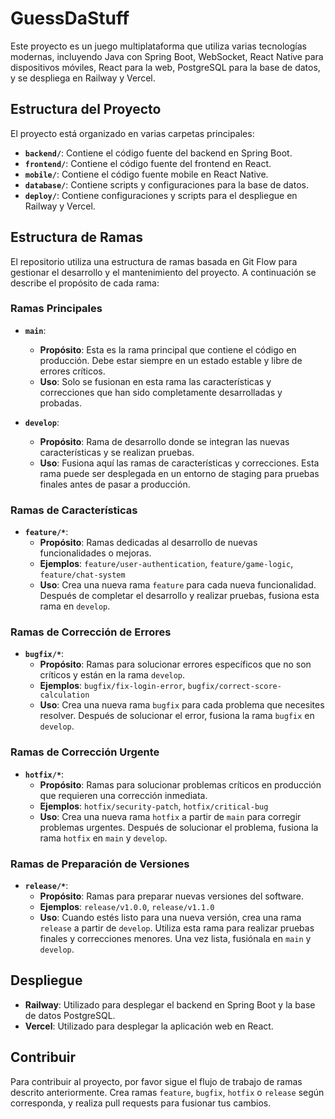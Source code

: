 # GuessDaStuff

Este proyecto es un juego multiplataforma que utiliza varias tecnologías modernas, incluyendo Java con Spring Boot, WebSocket, React Native para dispositivos móviles, React para la web, PostgreSQL para la base de datos, y se despliega en Railway y Vercel.

## Estructura del Proyecto

El proyecto está organizado en varias carpetas principales:

- **`backend/`**: Contiene el código fuente del backend en Spring Boot.
- **`frontend/`**: Contiene el código fuente del frontend en React.
- **`mobile/`**: Contiene el código fuente mobile en React Native.
- **`database/`**: Contiene scripts y configuraciones para la base de datos.
- **`deploy/`**: Contiene configuraciones y scripts para el despliegue en Railway y Vercel.

## Estructura de Ramas

El repositorio utiliza una estructura de ramas basada en Git Flow para gestionar el desarrollo y el mantenimiento del proyecto. A continuación se describe el propósito de cada rama:

### Ramas Principales

- **`main`**:
  - **Propósito**: Esta es la rama principal que contiene el código en producción. Debe estar siempre en un estado estable y libre de errores críticos.
  - **Uso**: Solo se fusionan en esta rama las características y correcciones que han sido completamente desarrolladas y probadas.

- **`develop`**:
  - **Propósito**: Rama de desarrollo donde se integran las nuevas características y se realizan pruebas.
  - **Uso**: Fusiona aquí las ramas de características y correcciones. Esta rama puede ser desplegada en un entorno de staging para pruebas finales antes de pasar a producción.

### Ramas de Características

- **`feature/*`**:
  - **Propósito**: Ramas dedicadas al desarrollo de nuevas funcionalidades o mejoras.
  - **Ejemplos**: `feature/user-authentication`, `feature/game-logic`, `feature/chat-system`
  - **Uso**: Crea una nueva rama `feature` para cada nueva funcionalidad. Después de completar el desarrollo y realizar pruebas, fusiona esta rama en `develop`.

### Ramas de Corrección de Errores

- **`bugfix/*`**:
  - **Propósito**: Ramas para solucionar errores específicos que no son críticos y están en la rama `develop`.
  - **Ejemplos**: `bugfix/fix-login-error`, `bugfix/correct-score-calculation`
  - **Uso**: Crea una nueva rama `bugfix` para cada problema que necesites resolver. Después de solucionar el error, fusiona la rama `bugfix` en `develop`.

### Ramas de Corrección Urgente

- **`hotfix/*`**:
  - **Propósito**: Ramas para solucionar problemas críticos en producción que requieren una corrección inmediata.
  - **Ejemplos**: `hotfix/security-patch`, `hotfix/critical-bug`
  - **Uso**: Crea una nueva rama `hotfix` a partir de `main` para corregir problemas urgentes. Después de solucionar el problema, fusiona la rama `hotfix` en `main` y `develop`.

### Ramas de Preparación de Versiones

- **`release/*`**:
  - **Propósito**: Ramas para preparar nuevas versiones del software.
  - **Ejemplos**: `release/v1.0.0`, `release/v1.1.0`
  - **Uso**: Cuando estés listo para una nueva versión, crea una rama `release` a partir de `develop`. Utiliza esta rama para realizar pruebas finales y correcciones menores. Una vez lista, fusiónala en `main` y `develop`.

## Despliegue

- **Railway**: Utilizado para desplegar el backend en Spring Boot y la base de datos PostgreSQL.
- **Vercel**: Utilizado para desplegar la aplicación web en React.

## Contribuir

Para contribuir al proyecto, por favor sigue el flujo de trabajo de ramas descrito anteriormente. Crea ramas `feature`, `bugfix`, `hotfix` o `release` según corresponda, y realiza pull requests para fusionar tus cambios.
